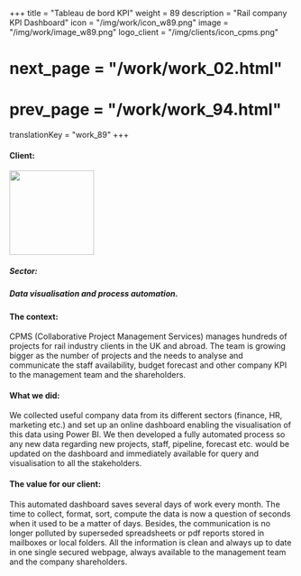 +++
title = "Tableau de bord KPI"
weight = 89
description = "Rail company KPI Dashboard"
icon = "/img/work/icon_w89.png"
image = "/img/work/image_w89.png"
logo_client = "/img/clients/icon_cpms.png"
# next_page = "/work/work_02.html"
# prev_page = "/work/work_94.html"
translationKey = "work_89"
+++

<!-- Client -->
<div class="row">
	<div class="col-sm-3"><h4>Client:</h4></div>
	<!--  <div class="col-sm-3"> <h3><a href = "https://www.eiffage.com/" target="_blank">Eiffage</a> </h3> </div>-->
	<div class="col-sm-3"><a href = "http://www.cpmsgroup.com/" target="_blank"/> <img src="/img/clients/icon_cpms.svg" width="150px"/></a></div>
	<!-- <div class="col-sm-3"></div> -->
</div>	

<!-- Partner -->
<div class="row">
	<!--  <div class="col-sm-3"><h5>Partners</h4></div>-->
	<!--  <div class="col-sm-3"> <h5><a href = "http://www.cdvia.fr/" target="_blank">CDVIA</a> </h4> </div>-->
	<!--  <div class="col-sm-3"><a href = "https://www.ey.com/en_uk" target="_blank"/> <img src="/img/clients/icon_ey.svg" width="96px"/></a></div>-->
</div>	

<!-- Sector -->
<div class="row">
	<div class="col-sm-3"><h5>Sector:</h4></div>
	<div class="col-sm-3"> <h5>Data visualisation and process automation.</div>
	<div class="col-sm-3"></div>
</div>	

<h4>The context:</h4> 
<p>
CPMS (Collaborative Project Management Services) manages hundreds of projects for rail industry clients in the UK and abroad. The team is growing bigger as the number of projects and the needs to analyse and communicate the staff availability, budget forecast and other company KPI to the management team and the shareholders.
</p>

<h4>What we did:</h4>
<p>
We collected useful company data from its different sectors (finance, HR, marketing etc.) and set up an online dashboard enabling the visualisation of this data using Power BI. We then developed a fully automated process so any new data regarding new projects, staff, pipeline, forecast etc. would be updated on the dashboard and immediately available for query and visualisation to all the stakeholders.
</p>

<h4>The value for our client:</h4>
<p>
This automated dashboard saves several days of work every month. The time to collect, format, sort, compute the data is now a question of seconds when it used to be a matter of days. Besides, the communication is no longer polluted by superseded spreadsheets or pdf reports stored in mailboxes or local folders. All the information is clean and always up to date in one single secured webpage, always available to the management team and the company shareholders.
</p>
